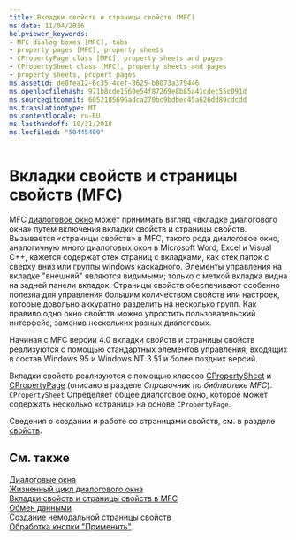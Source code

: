 ```yaml
---
title: Вкладки свойств и страницы свойств (MFC)
ms.date: 11/04/2016
helpviewer_keywords:
- MFC dialog boxes [MFC], tabs
- property pages [MFC], property sheets
- CPropertyPage class [MFC], property sheets and pages
- CPropertySheet class [MFC], property sheets and pages
- property sheets, propert pages
ms.assetid: de8fea12-6c35-4cef-8625-b8073a379446
ms.openlocfilehash: 971b8cde1560e54f87269e8b85a41cdec55c091d
ms.sourcegitcommit: 6052185696adca270bc9bdbec45a626dd89cdcdd
ms.translationtype: MT
ms.contentlocale: ru-RU
ms.lasthandoff: 10/31/2018
ms.locfileid: "50445400"
---
```

# <a name="property-sheets-and-property-pages-mfc"></a>Вкладки свойств и страницы свойств (MFC)

MFC [диалоговое окно](../mfc/dialog-boxes.md) может принимать взгляд «вкладке диалогового окна» путем включения вкладки свойств и страницы свойств. Вызывается «страницы свойств» в MFC, такого рода диалоговое окно, аналогичную много диалоговых окон в Microsoft Word, Excel и Visual C++, кажется содержат стек страниц с вкладками, как стек папок с сверху вниз или группы windows каскадного. Элементы управления на вкладке "внешний" являются видимыми; только с меткой вкладка видна на задней панели вкладок. Страницы свойств обеспечивают особенно полезна для управления большим количеством свойств или настроек, которые довольно аккуратно разделить на несколько групп. Как правило одно окно свойств можно упростить пользовательский интерфейс, заменив нескольких разных диалоговых.

Начиная с MFC версии 4.0 вкладки свойств и страницы свойств реализуются с помощью стандартных элементов управления, входящих в состав Windows 95 и Windows NT 3.51 и более поздних версий.

Вкладки свойств реализуются с помощью классов [CPropertySheet](../mfc/reference/cpropertysheet-class.md) и [CPropertyPage](../mfc/reference/cpropertypage-class.md) (описано в разделе *Справочник по библиотеке MFC*). `CPropertySheet` Определяет общее диалоговое окно, которое может содержать несколько «страниц» на основе `CPropertyPage`.

Сведения о создании и работе со страницами свойств, см. в разделе [свойств](../mfc/property-sheets-mfc.md).

## <a name="see-also"></a>См. также

[Диалоговые окна](../mfc/dialog-boxes.md)<br/>
[Жизненный цикл диалогового окна](../mfc/life-cycle-of-a-dialog-box.md)<br/>
[Вкладки свойств и страницы свойств в MFC](../mfc/property-sheets-and-property-pages-in-mfc.md)<br/>
[Обмен данными](../mfc/exchanging-data.md)<br/>
[Создание немодальной страницы свойств](../mfc/creating-a-modeless-property-sheet.md)<br/>
[Обработка кнопки "Применить"](../mfc/handling-the-apply-button.md)


